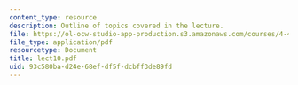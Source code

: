 ```yaml
---
content_type: resource
description: Outline of topics covered in the lecture.
file: https://ol-ocw-studio-app-production.s3.amazonaws.com/courses/4-461-building-technology-i-materials-and-construction-fall-2004/93c580bad24e68efdf5fdcbff3de89fd_lect10.pdf
file_type: application/pdf
resourcetype: Document
title: lect10.pdf
uid: 93c580ba-d24e-68ef-df5f-dcbff3de89fd
---
```

